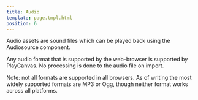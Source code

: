 ```yaml
---
title: Audio
template: page.tmpl.html
position: 6
---
```


Audio assets are sound files which can be played back using the Audiosource component.

Any audio format that is supported by the web-browser is supported by PlayCanvas. No processing is done to the audio file on import.

Note: not all formats are supported in all browsers. As of writing the most widely supported formats are MP3 or Ogg, though neither format works across all platforms.
